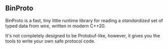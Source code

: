 ## BinProto

BinProto is a fast, tiny little runtime library for reading a *standardized* set of typed data from wire, written in modern C++20.

It's not completely designed to be Protobuf-like, however, it gives you the tools to write your own safe protocol code.

